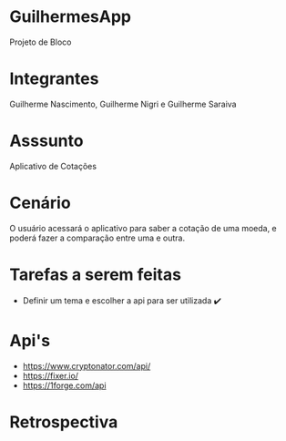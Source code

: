 # GuilhermesApp

Projeto de Bloco

# Integrantes

Guilherme Nascimento, Guilherme Nigri e Guilherme Saraiva

# Asssunto

Aplicativo de Cotações

# Cenário

O usuário acessará o aplicativo para saber a cotação de uma moeda, e poderá fazer a comparação entre uma e outra.

# Tarefas a serem feitas

- Definir um tema e escolher a api para ser utilizada :heavy_check_mark:

# Api's

- https://www.cryptonator.com/api/ 
- https://fixer.io/
- https://1forge.com/api

# Retrospectiva
